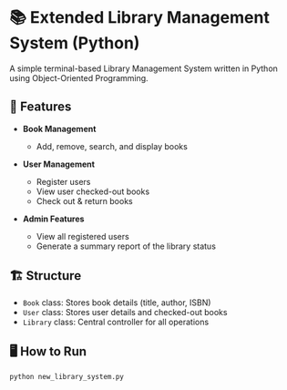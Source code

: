 # 📚 Extended Library Management System (Python)

A simple terminal-based Library Management System written in Python using Object-Oriented Programming.

## 🚀 Features

- **Book Management**
  - Add, remove, search, and display books

- **User Management**
  - Register users
  - View user checked-out books
  - Check out & return books

- **Admin Features**
  - View all registered users
  - Generate a summary report of the library status

## 🏗️ Structure

- `Book` class: Stores book details (title, author, ISBN)
- `User` class: Stores user details and checked-out books
- `Library` class: Central controller for all operations

## 🖥️ How to Run

```bash
python new_library_system.py
